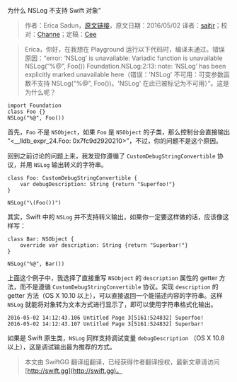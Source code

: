 为什么 NSLog 不支持 Swift 对象"

> 作者：Erica Sadun，[原文链接](http://ericasadun.com/2016/05/02/dear-erica-why-doesnt-nslog-support-swift-objects/)，原文日期：2016/05/02
> 译者：[saitjr](http://www.saitjr.com)；校对：[Channe](undefined)；定稿：[Cee](https://github.com/Cee)
  









> Erica，你好，在我想在 Playground 运行以下代码时，编译未通过。错误原因：“error: ‘NSLog’ is unavailable: Variadic function is unavailable NSLog(“%@”, Foo()) Foundation.NSLog:2:13: note: ‘NSLog’ has been explicitly marked unavailable here（错误：'NSLog' 不可用：可变参数函数不支持 NSLog(“%@”, Foo())。'NSLog' 在此已被标记为不可用）”。这是为什么呢？

    
    import Foundation
    class Foo {}
    NSLog("%@", Foo())



首先，`Foo` 不是 `NSObject`，如果 `Foo` 是 `NSObject` 的子类，那么控制台会直接输出 “\<__lldb_expr_24.Foo: 0x7fc9d2920210\>”，不过，你的问题不是这个原因。

回到之前讨论的问题上来，我发现你遵循了 `CustomDebugStringConvertible` 协议，并用 `NSLog` 输出转义的字符串。

    
    class Foo: CustomDebugStringConvertible {
        var debugDescription: String {return "Superfoo!"}
    }
    
    NSLog("\(Foo())")

其实，Swift 中的 `NSLog` 并不支持转义输出，如果你一定要这样做的话，应该像这样写：

    
    class Bar: NSObject {
        override var description: String {return "Superbar!"}
    }
    
    NSLog("%@", Bar())

上面这个例子中，我选择了直接重写 `NSObject` 的 `description` 属性的 getter 方法，而不是遵循 `CustomDebugStringConvertible` 协议。实现 `description` 的getter 方法（OS X 10.10 以上），可以直接返回一个能描述内容的字符串。这样 `NSLog` 就能将对象转为文本方式进行显示了，即可以使用字符串格式化输出。

    2016-05-02 14:12:43.106 Untitled Page 3[5161:524832] Superfoo!
    2016-05-02 14:12:43.107 Untitled Page 3[5161:524832] Superbar!

如果是 Swift 原生类，`NSLog` 同样支持调试变量 `debugDescription` （OS X 10.8 以上），这是调试输出最为推荐的方式。
> 本文由 SwiftGG 翻译组翻译，已经获得作者翻译授权，最新文章请访问 [http://swift.gg](http://swift.gg)。